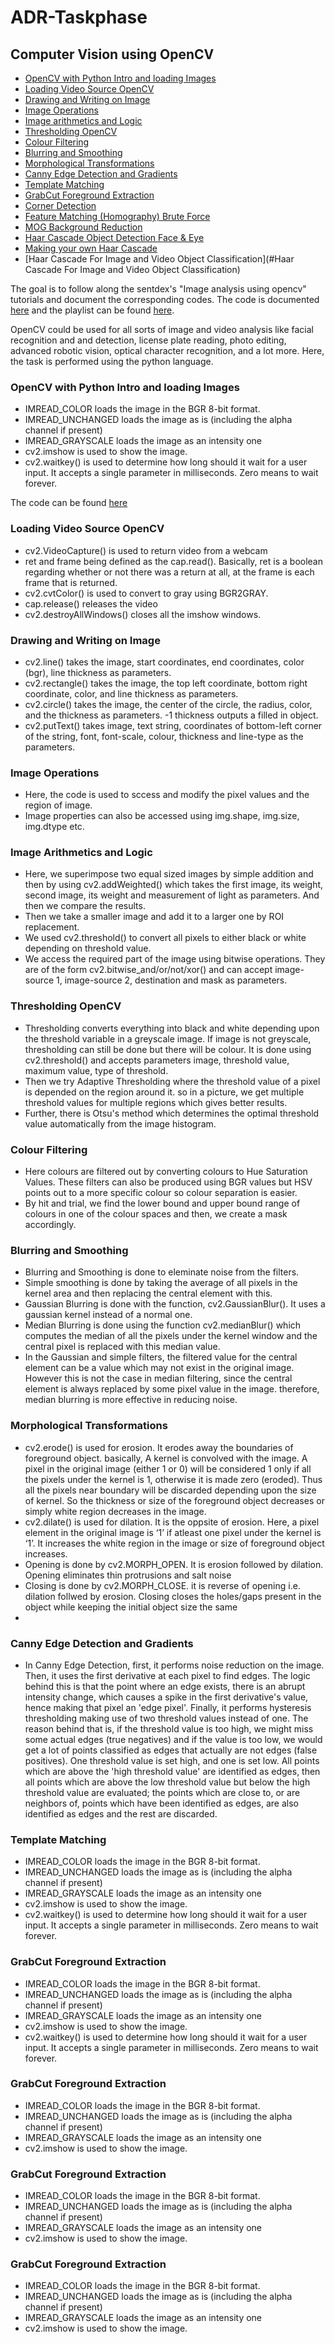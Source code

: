 # ADR-Taskphase

## Computer Vision using OpenCV 
* [OpenCV with Python Intro and loading Images](#Intro_and_loading_Images)
* [Loading Video Source OpenCV](#Loading_Video_Source)
* [Drawing and Writing on Image](#Drawing_and_writing)
* [Image Operations](#Image_Operations)
* [Image arithmetics and Logic ](#Image_arithmetics_and_Logic )
* [Thresholding OpenCV](#Thresholding)
* [Colour Filtering](#Colour_filtering)
* [Blurring and Smoothing](#Blurring_and_Smoothing)
* [Morphological Transformations](#Morphological_Transformations)
* [Canny Edge Detection and Gradients](#Canny_Edge_Detection_and_Gradients)
* [Template Matching](#Template_Matching)
* [GrabCut Foreground Extraction](#GrabCut_Foreground_Extraction)
* [Corner Detection](#Corner_Detection)
* [Feature Matching (Homography) Brute Force ](#Feature_Matching)
* [MOG Background Reduction](#MOG_Background_Reduction)
* [Haar Cascade Object Detection Face & Eye](#Haar_Cascade_Object_Detection_Face_&_Eye)
* [Making your own Haar Cascade](#Making_your_own_Haar_Cascade)
* [Haar Cascade For Image and Video Object Classification](#Haar Cascade For Image and Video Object Classification)


The goal is to follow along the sentdex's "Image analysis using opencv" tutorials and document the corresponding codes.
The code is documented [here](https://github.com/ParnaChowdhury/ADR-Taskphase/tree/master/opencv/codes) and the playlist can be found [here](https://www.youtube.com/playlist?list=PLQVvvaa0QuDdttJXlLtAJxJetJcqmqlQq).

OpenCV could be used for all sorts of image and video analysis like facial recognition and and detection, license plate reading, photo editing, advanced robotic vision, optical character recognition, and a lot more. Here, the task is performed using the python language.

### <a name="Intro_and_loading_Images"></a>OpenCV with Python Intro and loading Images
* IMREAD_COLOR loads the image in the BGR 8-bit format.
* IMREAD_UNCHANGED loads the image as is (including the alpha channel if present)
* IMREAD_GRAYSCALE loads the image as an intensity one
* cv2.imshow is used to show the image.
* cv2.waitkey() is used to determine how long should it wait for a user input. It accepts a single parameter in milliseconds. Zero means to wait forever.

The code can be found [here](https://github.com/ParnaChowdhury/ADR-Taskphase/blob/master/opencv/codes/opencv%20with%20python%20intro%20and%20loading%20images%20tutorial.py)

### <a name="Loading_Video_Source"></a>Loading Video Source OpenCV 
* cv2.VideoCapture() is used to return video from a webcam
* ret and frame being defined as the cap.read(). Basically, ret is a boolean regarding whether or not there was a return at all, at the frame is each frame that is returned.
* cv2.cvtColor() is used to convert to gray using BGR2GRAY.
* cap.release() releases the video
* cv2.destroyAllWindows() closes all the imshow windows.

### <a name="Drawing_and_writing"></a>Drawing and Writing on Image
* cv2.line() takes the image, start coordinates, end coordinates, color (bgr), line thickness as parameters.
* cv2.rectangle() takes the image, the top left coordinate, bottom right coordinate, color, and line thickness as parameters.
* cv2.circle() takes the image, the center of the circle, the radius, color, and the thickness as parameters. -1 thickness outputs a filled in object.
* cv2.putText() takes image, text string, coordinates of bottom-left corner of the string, font, font-scale, colour, thickness and line-type as the parameters.

### <a name="Image_Operations"></a>Image Operations
* Here, the code is used to sccess and modify the pixel values and the region of image.
* Image properties can also be accessed using img.shape, img.size, img.dtype etc.

### <a name="Image_arithmetics_and_Logic"></a>Image Arithmetics and Logic 
* Here, we superimpose two equal sized images by simple addition and then by using cv2.addWeighted() which takes the first image, its weight, second image, its weight and measurement of light as parameters. And then we compare the results.
* Then we take a smaller image and add it to a larger one by ROI replacement.
* We used cv2.threshold() to convert all pixels to either black or white depending on threshold value.
* We access the required part of the image using bitwise operations. They are of the form cv2.bitwise_and/or/not/xor() and can accept image-source 1, image-source 2, destination and mask as parameters. 


### <a name="Thresholding"></a>Thresholding OpenCV
* Thresholding converts everything into black and white depending upon the threshold variable in a greyscale image. If image is not greyscale, thresholding can still be done but there will be colour. It is done using cv2.threshold() and accepts parameters image, threshold value, maximum value, type of threshold.
* Then we try Adaptive Thresholding where the threshold value of a pixel is depended on the region around it. so in a picture, we get multiple threshold values for multiple regions which gives better results.
* Further, there is Otsu's method which determines the optimal threshold value automatically from the image histogram.

### <a name="Colour_filtering"></a>Colour Filtering
* Here colours are filtered out by converting colours to Hue Saturation Values. These filters can also be produced using BGR values but HSV points out to a more specific colour so colour separation is easier.
* By hit and trial, we find the lower bound and upper bound range of colours in one of the colour spaces and then, we create a mask accordingly.

### <a name="Blurring_and_Smoothing"></a>Blurring and Smoothing
* Blurring and Smoothing is done to eleminate noise from the filters.
* Simple smoothing is done by taking the average of all pixels in the kernel area and then replacing the central element with this.
* Gaussian Blurring is done with the function, cv2.GaussianBlur(). It uses a gaussian kernel instead of a normal one.
* Median Blurring is done using the function cv2.medianBlur() which computes the median of all the pixels under the kernel window and the central pixel is replaced with this median value.
* In the Gaussian and simple filters, the filtered value for the central element can be a value which may not exist in the original image. However this is not the case in median filtering, since the central element is always replaced by some pixel value in the image. therefore, median blurring is more effective in reducing noise.

### <a name="Morphological_Transformations"></a>Morphological Transformations
* cv2.erode() is used for erosion. It erodes away the boundaries of foreground object. basically, A kernel is convolved with the image. A pixel in the original image (either 1 or 0) will be considered 1 only if all the pixels under the kernel is 1, otherwise it is made zero (eroded). Thus all the pixels near boundary will be discarded depending upon the size of kernel. So the thickness or size of the foreground object decreases or simply white region decreases in the image.
* cv2.dilate()  is used for dilation. It is the oppsite of erosion. Here, a pixel element in the original image is ‘1’ if atleast one pixel under the kernel is ‘1’.
It increases the white region in the image or size of foreground object increases.
* Opening is done by cv2.MORPH_OPEN. It is erosion followed by dilation. Opening eliminates thin protrusions and salt noise
* Closing is done by cv2.MORPH_CLOSE. it is reverse of opening i.e. dilation follwed by erosion. Closing closes the holes/gaps present in the object while keeping the initial object size the same
* 
### <a name="Canny_Edge_Detection_and_Gradients"></a>Canny Edge Detection and Gradients
* In Canny Edge Detection, first, it performs noise reduction on the image. Then, it uses the first derivative at each pixel to find edges. The logic behind this is that the point where an edge exists, there is an abrupt intensity change, which causes a spike in the first derivative's value, hence making that pixel an 'edge pixel'. Finally, it performs hysteresis thresholding making use of two threshold values instead of one. The reason behind that is, if the threshold value is too high, we might miss some actual edges (true negatives) and if the value is too low, we would get a lot of points classified as edges that actually are not edges (false positives). One threshold value is set high, and one is set low. All points which are above the 'high threshold value' are identified as edges, then all points which are above the low threshold value but below the high threshold value are evaluated; the points which are close to, or are neighbors of, points which have been identified as edges, are also identified as edges and the rest are discarded.

### <a name="Template_Matching"></a>Template Matching
* IMREAD_COLOR loads the image in the BGR 8-bit format.
* IMREAD_UNCHANGED loads the image as is (including the alpha channel if present)
* IMREAD_GRAYSCALE loads the image as an intensity one
* cv2.imshow is used to show the image.
* cv2.waitkey() is used to determine how long should it wait for a user input. It accepts a single parameter in milliseconds. Zero means to wait forever.

### <a name="GrabCut_Foreground_Extraction"></a>GrabCut Foreground Extraction
* IMREAD_COLOR loads the image in the BGR 8-bit format.
* IMREAD_UNCHANGED loads the image as is (including the alpha channel if present)
* IMREAD_GRAYSCALE loads the image as an intensity one
* cv2.imshow is used to show the image.
* cv2.waitkey() is used to determine how long should it wait for a user input. It accepts a single parameter in milliseconds. Zero means to wait forever.

### <a name="GrabCut_Foreground_Extraction"></a>GrabCut Foreground Extraction
* IMREAD_COLOR loads the image in the BGR 8-bit format.
* IMREAD_UNCHANGED loads the image as is (including the alpha channel if present)
* IMREAD_GRAYSCALE loads the image as an intensity one
* cv2.imshow is used to show the image.

### <a name="GrabCut_Foreground_Extraction"></a>GrabCut Foreground Extraction
* IMREAD_COLOR loads the image in the BGR 8-bit format.
* IMREAD_UNCHANGED loads the image as is (including the alpha channel if present)
* IMREAD_GRAYSCALE loads the image as an intensity one
* cv2.imshow is used to show the image.

### <a name="GrabCut_Foreground_Extraction"></a>GrabCut Foreground Extraction
* IMREAD_COLOR loads the image in the BGR 8-bit format.
* IMREAD_UNCHANGED loads the image as is (including the alpha channel if present)
* IMREAD_GRAYSCALE loads the image as an intensity one
* cv2.imshow is used to show the image.

